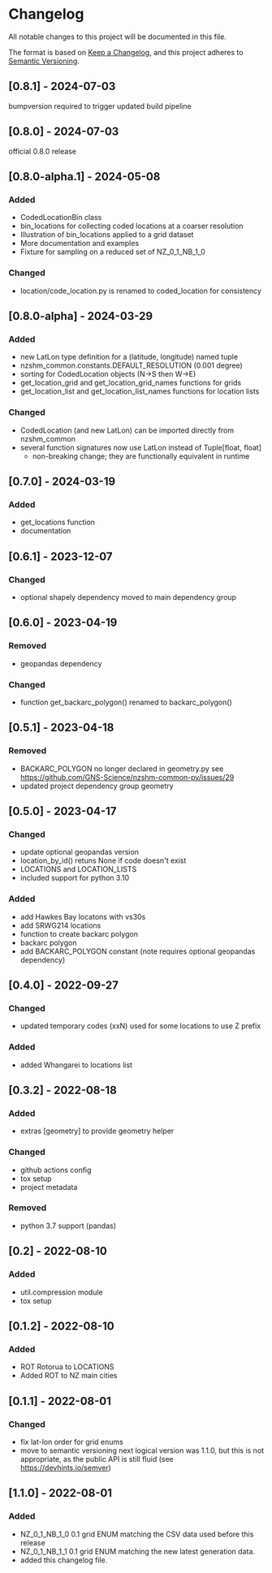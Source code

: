 # Changelog

All notable changes to this project will be documented in this file.

The format is based on [Keep a Changelog](https://keepachangelog.com/en/1.0.0/),
and this project adheres to [Semantic Versioning](https://semver.org/spec/v2.0.0.html).


## [0.8.1] - 2024-07-03
bumpversion required to trigger updated build pipeline

## [0.8.0] - 2024-07-03

official 0.8.0 release

## [0.8.0-alpha.1] - 2024-05-08
### Added
 - CodedLocationBin class
 - bin_locations for collecting coded locations at a coarser resolution
 - Illustration of bin_locations applied to a grid dataset
 - More documentation and examples
 - Fixture for sampling on a reduced set of NZ_0_1_NB_1_0

### Changed
 - location/code_location.py is renamed to coded_location for consistency

## [0.8.0-alpha] - 2024-03-29
### Added
 - new LatLon type definition for a (latitude, longitude) named tuple
 - nzshm_common.constants.DEFAULT_RESOLUTION (0.001 degree)
 - sorting for CodedLocation objects (N->S then W->E)
 - get_location_grid and get_location_grid_names functions for grids
 - get_location_list and get_location_list_names functions for location lists

### Changed
 - CodedLocation (and new LatLon) can be imported directly from nzshm_common
 - several function signatures now use LatLon instead of Tuple[float, float]
      - non-breaking change; they are functionally equivalent in runtime

## [0.7.0] - 2024-03-19
### Added
 - get_locations function
 - documentation

## [0.6.1] - 2023-12-07
### Changed
 - optional shapely dependency moved to main dependency group

## [0.6.0] - 2023-04-19
### Removed
 - geopandas dependency

 ### Changed
 - function get_backarc_polygon() renamed to backarc_polygon()
## [0.5.1] - 2023-04-18
### Removed
 - BACKARC_POLYGON no longer declared in geometry.py see https://github.com/GNS-Science/nzshm-common-py/issues/29
 - updated project dependency group geometry

## [0.5.0] - 2023-04-17
### Changed
 - update optional geopandas version
 - location_by_id() retuns None if code doesn't exist
 - LOCATIONS and LOCATION_LISTS
 - included support for python 3.10

### Added
 - add Hawkes Bay locatons with vs30s
 - add SRWG214 locations
 - function to create backarc polygon
 - backarc polygon
 - add BACKARC_POLYGON constant (note requires optional geopandas dependency)

## [0.4.0] - 2022-09-27
### Changed
 - updated temporary codes (xxN) used for some locations to use Z prefix
### Added
 - added Whangarei to locations list

## [0.3.2] - 2022-08-18
### Added
 - extras [geometry] to provide geometry helper

### Changed
 - github actions config
 - tox setup
 - project metadata

### Removed
  - python 3.7 support (pandas)

## [0.2] - 2022-08-10

### Added
 - util.compression module
 - tox setup

## [0.1.2] - 2022-08-10

### Added
 - ROT Rotorua to LOCATIONS
 - Added ROT to NZ main cities

## [0.1.1] - 2022-08-01

### Changed
 - fix lat-lon order for grid enums
 - move to semantic versioning
   next logical version was 1.1.0, but this is not appropriate, as the public API is still fluid (see https://devhints.io/semver)

## [1.1.0] - 2022-08-01

### Added
 - NZ_0_1_NB_1_0 0.1 grid ENUM matching the CSV data used before this release
 - NZ_0_1_NB_1_1 0.1 grid ENUM matching the new latest generation data.
 - added this changelog file.
